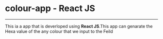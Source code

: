 # colour-app - React JS
<hr>
<p>This ia a app that is deverloped using <b>React JS</b>.This app can genarate the Hexa value of the any colour that we input to the Feild</p>
